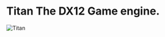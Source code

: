 # Titan The DX12 Game engine.
![Titan](https://user-images.githubusercontent.com/42831999/174456266-7bf7b76c-987c-4025-8af6-e7fc2e885f44.png)

